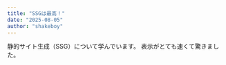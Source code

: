```yaml
---
title: "SSGは最高！"
date: "2025-08-05"
author: "shakeboy"
---
```


静的サイト生成（SSG）について学んでいます。
表示がとても速くて驚きました。
